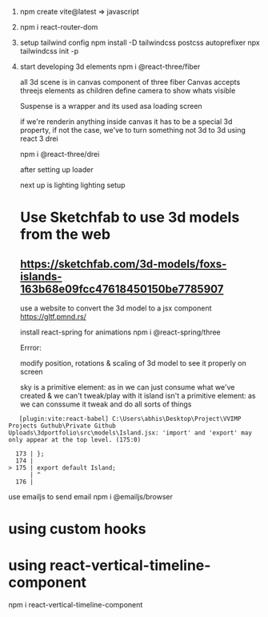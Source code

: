 1. npm create vite@latest => javascript
2. npm i react-router-dom

3. setup tailwind config
   npm install -D tailwindcss postcss autoprefixer
   npx tailwindcss init -p

4. start developing 3d elements
   npm i @react-three/fiber

   all 3d scene is in canvas component of three fiber
   Canvas accepts threejs elements as children
   define camera to show whats visible

   Suspense is a wrapper and its used asa loading screen

   if we're renderin anything inside canvas it has to be a special 3d property, if not the case, we've to turn something not 3d to 3d using react 3 drei

   npm i @react-three/drei

   after setting up loader

   next up is lighting
   lighting setup

   # Use Sketchfab to use 3d models from the web

   ## https://sketchfab.com/3d-models/foxs-islands-163b68e09fcc47618450150be7785907

   use a website to convert the 3d model to a jsx component
   https://gltf.pmnd.rs/

   install react-spring for animations
   npm i @react-spring/three

   Errror:
   <!-- Failed to parse source for import analysis because the content contains invalid JS syntax. You may need to install appropriate plugins to handle the .glb file format, or if it's an asset, add "**/*.glb" to `assetsInclude` in your configuration. -->

   modify position, rotations & scaling of 3d model to see it properly on screen

   sky is a primitive element: as in we can just consume what we've created & we can't tweak/play with it
   island isn't a primitive element: as we can conssume it tweak and do all sorts of things

```log
   [plugin:vite:react-babel] C:\Users\abhis\Desktop\Project\VVIMP Projects Guthub\Private Github Uploads\3dportfolio\src\models\Island.jsx: 'import' and 'export' may only appear at the top level. (175:0)

  173 | };
  174 |
> 175 | export default Island;
      | ^
  176 |
```

use emailjs to send email
npm i @emailjs/browser

# using custom hooks

# using react-vertical-timeline-component
   npm i react-vertical-timeline-component
